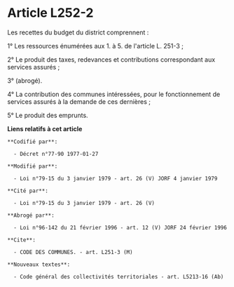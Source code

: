 # Article L252-2

Les recettes du budget du district comprennent :

1° Les ressources énumérées aux 1. à 5. de l'article L. 251-3 ;

2° Le produit des taxes, redevances et contributions correspondant aux services assurés ;

3° (abrogé).

4° La contribution des communes intéressées, pour le fonctionnement de services assurés à la demande de ces dernières ;

5° Le produit des emprunts.

**Liens relatifs à cet article**

	**Codifié par**:

	  - Décret n°77-90 1977-01-27

	**Modifié par**:

	  - Loi n°79-15 du 3 janvier 1979 - art. 26 (V) JORF 4 janvier 1979

	**Cité par**:

	  - Loi n°79-15 du 3 janvier 1979 - art. 26 (V)

	**Abrogé par**:

	  - Loi n°96-142 du 21 février 1996 - art. 12 (V) JORF 24 février 1996

	**Cite**:

	  - CODE DES COMMUNES. - art. L251-3 (M)

	**Nouveaux textes**:

	  - Code général des collectivités territoriales - art. L5213-16 (Ab)
